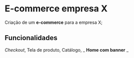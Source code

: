 # E-commerce empresa X

Criação de um __e-commerce__ para a empresa X;

## Funcionalidades

*Checkout*, Tela de produto, Catálogo, _ **Home com banner** _